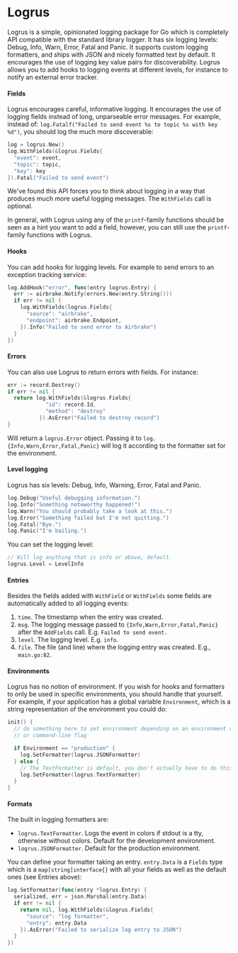 # Logrus

Logrus is a simple, opinionated logging package for Go which is completely API
compatible with the standard library logger. It has six logging levels: Debug,
Info, Warn, Error, Fatal and Panic. It supports custom logging formatters, and
ships with JSON and nicely formatted text by default. It encourages the use of
logging key value pairs for discoverability. Logrus allows you to add hooks to
logging events at different levels, for instance to notify an external error
tracker.

#### Fields

Logrus encourages careful, informative logging. It encourages the use of logging
fields instead of long, unparseable error messages. For example, instead of:
`log.Fatalf("Failed to send event %s to topic %s with key %d")`, you should log
the much more discoverable:

```go
log = logrus.New()
log.WithFields(&logrus.Fields{
  "event": event,
  "topic": topic,
  "key": key
}).Fatal("Failed to send event")
```

We've found this API forces you to think about logging in a way that produces
much more useful logging messages. The `WithFields` call is optional.

In general, with Logrus using any of the `printf`-family functions should be
seen as a hint you want to add a field, however, you can still use the
`printf`-family functions with Logrus.

#### Hooks

You can add hooks for logging levels. For example to send errors to an exception
tracking service:

```go
log.AddHook("error", func(entry logrus.Entry) {
  err := airbrake.Notify(errors.New(entry.String()))
  if err != nil {
    log.WithFields(logrus.Fields{
      "source": "airbrake",
      "endpoint": airbrake.Endpoint,
    }).Info("Failed to send error to Airbrake")
  }
})
```

#### Errors

You can also use Logrus to return errors with fields. For instance:

```go
err := record.Destroy()
if err != nil {
  return log.WithFields(&logrus.Fields{
            "id": record.Id,
            "method": "destroy"
          }).AsError("Failed to destroy record")
}
```

Will return a `logrus.Error` object. Passing it to
`log.{Info,Warn,Error,Fatal,Panic}` will log it according to the formatter set
for the environment.

#### Level logging

Logrus has six levels: Debug, Info, Warning, Error, Fatal and Panic.

```go
log.Debug("Useful debugging information.")
log.Info("Something noteworthy happened!")
log.Warn("You should probably take a look at this.")
log.Error("Something failed but I'm not quitting.")
log.Fatal("Bye.")
log.Panic("I'm bailing.")
```

You can set the logging level:

```go
// Will log anything that is info or above, default.
logrus.Level = LevelInfo
```

#### Entries

Besides the fields added with `WithField` or `WithFields` some fields are
automatically added to all logging events:

1. `time`. The timestamp when the entry was created.
2. `msg`. The logging message passed to `{Info,Warn,Error,Fatal,Panic}` after
   the `AddFields` call. E.g. `Failed to send event.`
3. `level`. The logging level. E.g. `info`.
4. `file`. The file (and line) where the logging entry was created. E.g.,
   `main.go:82`.

#### Environments

Logrus has no notion of environment. If you wish for hooks and formatters to
only be used in specific environments, you should handle that yourself. For
example, if your application has a global variable `Environment`, which is a
string representation of the environment you could do:

```go
init() {
  // do something here to set environment depending on an environment variable
  // or command-line flag

  if Environment == "production" {
    log.SetFormatter(logrus.JSONFormatter)
  } else {
    // The TextFormatter is default, you don't actually have to do this.
    log.SetFormatter(logrus.TextFormatter)
  }
}
```

#### Formats

The built in logging formatters are:

* `logrus.TextFormatter`. Logs the event in colors if stdout is a tty, otherwise
  without colors. Default for the development environment. <screenshot>
* `logrus.JSONFormatter`. Default for the production environment. <screnshot>

You can define your formatter taking an entry. `entry.Data` is a `Fields` type
which is a `map[string]interface{}` with all your fields as well as the default
ones (see Entries above):

```go
log.SetFormatter(func(entry *logrus.Entry) {
  serialized, err = json.Marshal(entry.Data)
  if err != nil {
    return nil, log.WithFields(&logrus.Fields{
      "source": "log formatter",
      "entry": entry.Data
    }).AsError("Failed to serialize log entry to JSON")
  }
})
```
